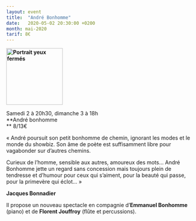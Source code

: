 ```yaml
---
layout: event
title:  "André Bonhomme"
date:   2020-05-02 20:30:00 +0200
month: mai-2020
tarif: 8€
---
```

**<img class=" size-thumbnail wp-image-6178 alignleft" src="http://localhost/wpagendarts/wp-content/uploads/2019/03/portrait-yeux-fermc3a9s-1.jpg?w=150" alt="Portrait yeux fermés" width="150" height="150" />**

Samedi 2 à 20h30, dimanche 3 à 18h  
**André bonhomme  
** <span style="font-weight:400;">8/13€</span>

<span style="font-weight:400;">« André poursuit son petit bonhomme de chemin, ignorant les modes et le monde du showbiz. Son âme de poète est suffisamment libre pour vagabonder sur d’autres chemins. </span>

<span style="font-weight:400;">Curieux de l’homme, sensible aux autres, amoureux des mots… André Bonhomme jette un regard sans concession mais toujours plein de tendresse et d’humour pour ceux qui s’aiment, pour la beauté qui passe, pour la primevère qui éclot… » </span>

**Jacques Bonnadier**

<span style="font-weight:400;">Il propose un nouveau spectacle en compagnie d’<strong>Emmanuel Bonhomme</strong> (piano) et de <strong>Florent Jouffroy</strong> (flûte et percussions).</span>